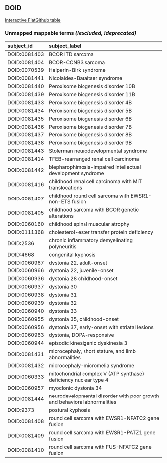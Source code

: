 ## DOID
[Interactive FlatGithub table](https://flatgithub.com/monarch-initiative/mondo-ingest?filename=src/ontology/reports/doid_mapping_status.tsv)

### Unmapped mappable terms _(!excluded, !deprecated)_
| subject_id   | subject_label                                                             |
|:-------------|:--------------------------------------------------------------------------|
| DOID:0081403 | BCOR ITD sarcoma                                                          |
| DOID:0081404 | BCOR-CCNB3 sarcoma                                                        |
| DOID:0070539 | Halperin-Birk syndrome                                                    |
| DOID:0081441 | Nicolaides-Baraitser syndrome                                             |
| DOID:0081440 | Peroxisome biogenesis disorder 10B                                        |
| DOID:0081439 | Peroxisome biogenesis disorder 11B                                        |
| DOID:0081433 | Peroxisome biogenesis disorder 4B                                         |
| DOID:0081434 | Peroxisome biogenesis disorder 5B                                         |
| DOID:0081435 | Peroxisome biogenesis disorder 6B                                         |
| DOID:0081436 | Peroxisome biogenesis disorder 7B                                         |
| DOID:0081437 | Peroxisome biogenesis disorder 8B                                         |
| DOID:0081438 | Peroxisome biogenesis disorder 9B                                         |
| DOID:0081443 | Stolerman neurodevelopmental syndrome                                     |
| DOID:0081414 | TFEB-rearranged renal cell carcinoma                                      |
| DOID:0081442 | blepharophimosis-impaired intellectual development syndrome               |
| DOID:0081416 | childhood renal cell carcinoma with MiT translocations                    |
| DOID:0081407 | childhood round cell sarcoma with EWSR1-non-ETS fusion                    |
| DOID:0081405 | childhood sarcoma with BCOR genetic alterations                           |
| DOID:0060160 | childhood spinal muscular atrophy                                         |
| DOID:0111368 | cholesterol-ester transfer protein deficiency                             |
| DOID:2536    | chronic inflammatory demyelinating polyneuritis                           |
| DOID:4668    | congenital kyphosis                                                       |
| DOID:0060967 | dystonia 22, adult-onset                                                  |
| DOID:0060966 | dystonia 22, juvenile-onset                                               |
| DOID:0060936 | dystonia 28 childhood-onset                                               |
| DOID:0060937 | dystonia 30                                                               |
| DOID:0060938 | dystonia 31                                                               |
| DOID:0060939 | dystonia 32                                                               |
| DOID:0060940 | dystonia 33                                                               |
| DOID:0060955 | dystonia 35, childhood-onset                                              |
| DOID:0060956 | dystonia 37, early-onset with striatal lesions                            |
| DOID:0060963 | dystonia, DOPA-responsive                                                 |
| DOID:0060944 | episodic kinesigenic dyskinesia 3                                         |
| DOID:0081431 | microcephaly, short stature, and limb abnormalities                       |
| DOID:0081432 | microcephaly-micromelia syndrome                                          |
| DOID:0060333 | mitochondrial complex V (ATP synthase) deficiency nuclear type 4          |
| DOID:0060957 | myoclonic dystonia 34                                                     |
| DOID:0081444 | neurodevelopmental disorder with poor growth and behavioral abnormalities |
| DOID:9373    | postural kyphosis                                                         |
| DOID:0081408 | round cell sarcoma with EWSR1-NFATC2 gene fusion                          |
| DOID:0081409 | round cell sarcoma with EWSR1-PATZ1 gene fusion                           |
| DOID:0081410 | round cell sarcoma with FUS-NFATC2 gene fusion                            |
